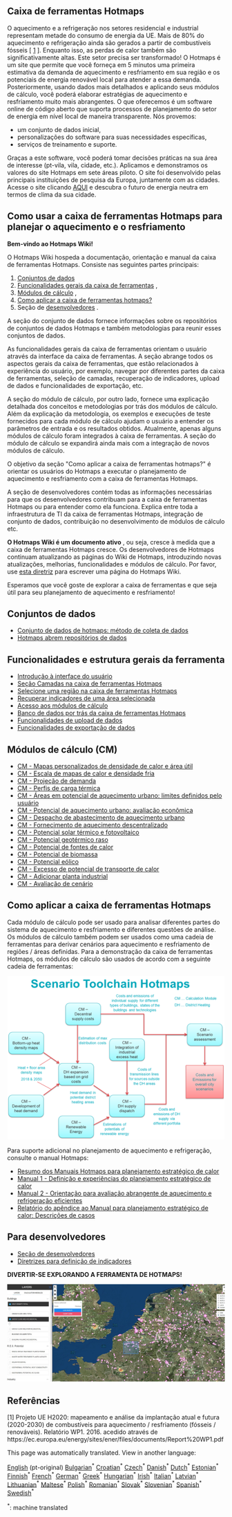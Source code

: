 <h2> Caixa de ferramentas Hotmaps </h2><p> O aquecimento e a refrigeração nos setores residencial e industrial representam metade do consumo de energia da UE. Mais de 80% do aquecimento e refrigeração ainda são gerados a partir de combustíveis fósseis [ <a href="#References">1</a> ]. Enquanto isso, as perdas de calor também são significativamente altas. Este setor precisa ser transformado! O Hotmaps é um site que permite que você forneça em 5 minutos uma primeira estimativa da demanda de aquecimento e resfriamento em sua região e os potenciais de energia renovável local para atender a essa demanda. Posteriormente, usando dados mais detalhados e aplicando seus módulos de cálculo, você poderá elaborar estratégias de aquecimento e resfriamento muito mais abrangentes. O que oferecemos é um software online de código aberto que suporta processos de planejamento do setor de energia em nível local de maneira transparente. Nós provemos: </p><ul><li> um conjunto de dados inicial, </li><li> personalizações do software para suas necessidades específicas, </li><li> serviços de treinamento e suporte. </li></ul><p> Graças a este software, você poderá tomar decisões práticas na sua área de interesse (pt-vila, vila, cidade, etc.). Aplicamos e demonstramos os valores do site Hotmaps em sete áreas piloto. O site foi desenvolvido pelas principais instituições de pesquisa da Europa, juntamente com as cidades. Acesse o site clicando <a href="https://www.hotmaps.hevs.ch/map">AQUI</a> e descubra o futuro de energia neutra em termos de clima da sua cidade. </p><h2> Como usar a caixa de ferramentas Hotmaps para planejar o aquecimento e o resfriamento </h2><p> <strong>Bem-vindo ao Hotmaps Wiki!</strong> </p><p> O Hotmaps Wiki hospeda a documentação, orientação e manual da caixa de ferramentas Hotmaps. Consiste nas seguintes partes principais: </p><ol><li> <a href="#Data-sets">Conjuntos de dados</a> </li><li> <a href="#General-tool-functionalities-and-structure">Funcionalidades gerais da caixa de ferramentas</a> , </li><li> <a href="#Calculation-modules-cm">Módulos de cálculo</a> , </li><li> <a href="#How-to-apply-Hotmaps-toolbox">Como aplicar a caixa de ferramentas hotmaps?</a> </li><li> Seção de <a href="#For-developers">desenvolvedores</a> . </li></ol><p> A seção do conjunto de dados fornece informações sobre os repositórios de conjuntos de dados Hotmaps e também metodologias para reunir esses conjuntos de dados. </p><p> As funcionalidades gerais da caixa de ferramentas orientam o usuário através da interface da caixa de ferramentas. A seção abrange todos os aspectos gerais da caixa de ferramentas, que estão relacionados à experiência do usuário, por exemplo, navegar por diferentes partes da caixa de ferramentas, seleção de camadas, recuperação de indicadores, upload de dados e funcionalidades de exportação, etc. </p><p> A seção do módulo de cálculo, por outro lado, fornece uma explicação detalhada dos conceitos e metodologias por trás dos módulos de cálculo. Além da explicação da metodologia, os exemplos e execuções de teste fornecidos para cada módulo de cálculo ajudam o usuário a entender os parâmetros de entrada e os resultados obtidos. Atualmente, apenas alguns módulos de cálculo foram integrados à caixa de ferramentas. A seção do módulo de cálculo se expandirá ainda mais com a integração de novos módulos de cálculo. </p><p> O objetivo da seção &quot;Como aplicar a caixa de ferramentas hotmaps?&quot; é orientar os usuários do Hotmaps a executar o planejamento de aquecimento e resfriamento com a caixa de ferramentas Hotmaps. </p><p> A seção de desenvolvedores contém todas as informações necessárias para que os desenvolvedores contribuam para a caixa de ferramentas Hotmaps ou para entender como ela funciona. Explica entre toda a infraestrutura de TI da caixa de ferramentas Hotmaps, integração de conjunto de dados, contribuição no desenvolvimento de módulos de cálculo etc. </p><p> <strong>O Hotmaps Wiki é um documento ativo</strong> , ou seja, cresce à medida que a caixa de ferramentas Hotmaps cresce. Os desenvolvedores de Hotmaps continuam atualizando as páginas do Wiki de Hotmaps, introduzindo novas atualizações, melhorias, funcionalidades e módulos de cálculo. Por favor, use <a href="https://github.com/HotMaps/hotmaps_wiki/wiki/Guidelines-for-writing-a-Hotmaps-Wiki-page">esta diretriz</a> para escrever uma página do Hotmaps Wiki. </p><p> Esperamos que você goste de explorar a caixa de ferramentas e que seja útil para seu planejamento de aquecimento e resfriamento! </p><h2> Conjuntos de dados </h2><ul><li> <a href="Hotmaps-data-set-method-of-data-collection">Conjunto de dados de hotmaps: método de coleta de dados</a> </li><li> <a href="Hotmaps-open-data-repositories">Hotmaps abrem repositórios de dados</a> </li></ul><h2> Funcionalidades e estrutura gerais da ferramenta </h2><ul><li> <a href="Introduction-to-user-interface">Introdução à interface do usuário</a> </li><li> <a href="Layers-section-in-the-Hotmaps-toolbox">Seção Camadas na caixa de ferramentas Hotmaps</a> </li><li> <a href="Select-a-region-in-the-Hotmaps-toolbox">Selecione uma região na caixa de ferramentas Hotmaps</a> </li><li> <a href="Retrieve-indicators-of-a-selected-area">Recuperar indicadores de uma área selecionada</a> </li><li> <a href="Access-to-calculation-modules">Acesso aos módulos de cálculo</a> </li><li> <a href="Database-behind-the-Hotmaps-toolbox">Banco de dados por trás da caixa de ferramentas Hotmaps</a> </li><li> <a href="Data-upload-functionalities">Funcionalidades de upload de dados</a> </li><li> <a href="Data-export-functionalities">Funcionalidades de exportação de dados</a> </li></ul><h2> Módulos de cálculo (CM) </h2><ul><li> <a href="CM-Customized-heat-and-floor-area-density-maps">CM - Mapas personalizados de densidade de calor e área útil</a> </li><li> <a href="CM-Scale-heat-and-cool-density-maps">CM - Escala de mapas de calor e densidade fria</a> </li><li> <a href="CM-Demand-projection">CM - Projeção de demanda</a> </li><li> <a href="CM-Heat-load-profiles">CM - Perfis de carga térmica</a> </li><li> <a href="CM-District-heating-potential-areas-user-defined-thresholds">CM - Áreas em potencial de aquecimento urbano: limites definidos pelo usuário</a> </li><li> <a href="CM-District-heating-potential-economic-assessment">CM - Potencial de aquecimento urbano: avaliação econômica</a> </li><li> <a href="CM-District-heating-supply-dispatch">CM - Despacho de abastecimento de aquecimento urbano</a> </li><li> <a href="CM-Decentral-heating-supply">CM - Fornecimento de aquecimento descentralizado</a> </li><li> <a href="CM-Solar-thermal-and-PV-potential">CM - Potencial solar térmico e fotovoltaico</a> </li><li> <a href="CM-Shallow-geothermal-potential">CM - Potencial geotérmico raso</a> </li><li> <a href="CM-Heat-source-potential">CM - Potencial de fontes de calor</a> </li><li> <a href="CM-Biomass-potential">CM - Potencial de biomassa</a> </li><li> <a href="CM-Wind-potential">CM - Potencial eólico</a> </li><li> <a href="CM-Excess-heat-transport-potential">CM - Excesso de potencial de transporte de calor</a> </li><li> <a href="CM-add-industry-plant">CM - Adicionar planta industrial</a> </li><li> <a href="CM-Scenario-assessment">CM - Avaliação de cenário</a> </li></ul><h2> Como aplicar a caixa de ferramentas Hotmaps </h2><p> Cada módulo de cálculo pode ser usado para analisar diferentes partes do sistema de aquecimento e resfriamento e diferentes questões de análise. Os módulos de cálculo também podem ser usados como uma cadeia de ferramentas para derivar cenários para aquecimento e resfriamento de regiões / áreas definidas. Para a demonstração da caixa de ferramentas Hotmaps, os módulos de cálculo são usados de acordo com a seguinte cadeia de ferramentas: </p><p><img alt="" src="https://github.com/HotMaps/hotmaps_wiki/blob/master/Images/Hotmaps_toolchain_2019-05-09.png"/></p><p> Para suporte adicional no planejamento de aquecimento e refrigeração, consulte o manual Hotmaps: </p><ul><li> <a href="https://www.hotmaps-project.eu/wp-content/uploads/2019/04/Summary-Hotmaps-Handbook.pdf">Resumo dos Manuais Hotmaps para planejamento estratégico de calor</a> </li><li> <a href="https://vbn.aau.dk/da/publications/definition-amp-experiences-of-strategic-heat-planning">Manual 1 - Definição e experiências do planejamento estratégico de calor</a> </li><li> <a href="https://vbn.aau.dk/da/publications/guidance-for-the-comprehensive-assessment-of-efficient-heating-an">Manual 2 - Orientação para avaliação abrangente de aquecimento e refrigeração eficientes</a> </li><li> <a href="https://vbn.aau.dk/da/publications/appendix-report-to-the-hotmaps-handbook-for-strategic-heat-planni">Relatório do apêndice ao Manual para planejamento estratégico de calor: Descrições de casos</a> </li></ul><h2> Para desenvolvedores </h2><ul><li> <a href="Developers">Seção de desenvolvedores</a> </li><li> <a href="Guidelines-for-defining-indicators">Diretrizes para definição de indicadores</a> </li></ul><p> <strong>DIVERTIR-SE EXPLORANDO A FERRAMENTA DE HOTMAPS!</strong> </p><p><img alt="" src="https://github.com/HotMaps/hotmaps_wiki/blob/master/Images/Hotmaps_test.JPG"/></p><h2> Referências </h2><p> [1] Projeto UE H2020: mapeamento e análise da implantação atual e futura (2020-2030) de combustíveis para aquecimento / resfriamento (fósseis / renováveis). Relatório WP1. 2016. acedido através de https://ec.europa.eu/energy/sites/ener/files/documents/Report%20WP1.pdf </p>

This page was automatically translated. View in another language:

[English](en-Home) (pt-original) [Bulgarian](bg-Home)<sup>\*</sup> [Croatian](hr-Home)<sup>\*</sup> [Czech](cs-Home)<sup>\*</sup> [Danish](da-Home)<sup>\*</sup> [Dutch](nl-Home)<sup>\*</sup> [Estonian](et-Home)<sup>\*</sup> [Finnish](fi-Home)<sup>\*</sup> [French](fr-Home)<sup>\*</sup> [German](de-Home)<sup>\*</sup> [Greek](el-Home)<sup>\*</sup> [Hungarian](hu-Home)<sup>\*</sup> [Irish](ga-Home)<sup>\*</sup> [Italian](it-Home)<sup>\*</sup> [Latvian](lv-Home)<sup>\*</sup> [Lithuanian](lt-Home)<sup>\*</sup> [Maltese](mt-Home)<sup>\*</sup> [Polish](pl-Home)<sup>\*</sup>  [Romanian](ro-Home)<sup>\*</sup> [Slovak](sk-Home)<sup>\*</sup> [Slovenian](sl-Home)<sup>\*</sup> [Spanish](es-Home)<sup>\*</sup> [Swedish](sv-Home)<sup>\*</sup> 

<sup>\*</sup>: machine translated
